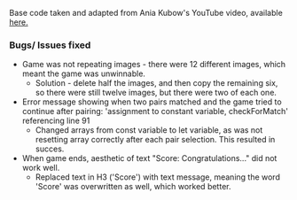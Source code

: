 Base code taken and adapted from Ania Kubow's YouTube video, available [here.](https://www.youtube.com/watch?v=tjyDOHzKN0w)

### Bugs/ Issues fixed
* Game was not repeating images - there were 12 different images, which meant the game was unwinnable.
    * Solution - delete half the images, and then copy the remaining six, so there were still twelve images, but there were two of each one.
* Error message showing when two pairs matched and the game tried to continue after pairing: 'assignment to constant variable, checkForMatch' referencing line 91 
    * Changed arrays from const variable to let variable, as was not resetting array correctly after each pair selection.  This resulted in succes.
* When game ends, aesthetic of text "Score: Congratulations..." did not work well.
    * Replaced text in H3 ('Score') with text message, meaning the word 'Score' was overwritten as well, which worked better.